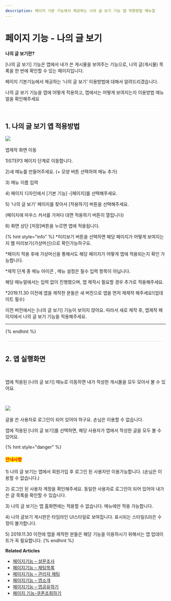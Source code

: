 ```yaml
---
description: 페이지 기본 기능에서 제공하는 나의 글 보기 기능 앱 적용방법 매뉴얼
---
```


# 페이지 기능 - 나의 글 보기

**나의 글 보기란?**

\[나의 글 보기] 기능은 앱에서 내가 쓴 게시물을 보여주는 기능으로, 나의 글(게시물) 목록을 한 번에 확인할 수 있는 페이지입니다.

페이지 기본기능에서 제공하는 ‘나의 글 보기’ 이용방법에 대해서 알려드리겠습니다.

나의 글 보기 기능을 앱에 어떻게 적용하고, 앱에서는 어떻게 보여지는지 이용방법 매뉴얼을 확인해주세요

![](../../../.gitbook/assets/수평성.PNG)

## **1. 나의 글 보기 앱 적용방법**&#x20;

![](https://wp.swing2app.co.kr/wp-content/uploads/2022/07/%EB%82%98%EC%9D%98%EA%B8%80%EB%B3%B4%EA%B8%B0.png)

앱제작 화면 이동

1\)STEP3 페이지 단계로 이동합니다.

2\)새 메뉴를 만들어주세요. (+ 모양 버튼 선택하여 메뉴 추가)

3\) 메뉴 이름 입력

4\) 페이지 디자인에서 \[기본 기능] -\[페이지]를 선택해주세요.&#x20;

5\) ‘나의 글 보기’ 페이지를 찾아서 \[적용하기] 버튼을 선택해주세요.&#x20;

(페이지에 마우스 커서를 가져다 대면 적용하기 버튼이 열립니다)

6\) 화면 상단 \[저장]버튼을 누르면 앱에 적용됩니다.&#x20;

{% hint style="info" %}
\*미리보기 버튼을 선택하면 해당 페이지가 어떻게 보여지는지 웹 미리보기(가상머신)으로 확인가능하구요.

\*페이지 적용 후에 가상머신을 통해서도 해당 페이지가 어떻게 앱에 적용되는지 확인 가능합니다.

\*제작 단계 중 메뉴 아이콘 , 메뉴 설정은 필수 입력 항목이 아닙니다.

해당 매뉴얼에서는 입력 없이 진행했으며, 앱 제작시 필요할 경우 추가로 적용해주세요.

\*2019.11.30 이전에 앱을 제작한 분들은 새 버전으로 앱을 먼저 재제작 해주세요!(업데이트 필수)

이전 버전에서는 \[나의 글 보기] 기능이 보이지 않아요. 따라서 새로 제작 후, 앱제작 페이지에서 나의 글 보기 기능을 적용해주세요.

***
{% endhint %}

![](../../../.gitbook/assets/수평성.PNG)

## **2. 앱 실행화면**

<div align="left">

<img src="../../../.gitbook/assets/녹화_2022_07_14_10_36_55_432.gif" alt="">

</div>

앱에 적용된 \[나의 글 보기] 메뉴로 이동하면 내가 작성한 게시물을 모두 모아서 볼 수 있어요.



<div align="left">

<img src="https://wp.swing2app.co.kr/wp-content/uploads/2019/12/%EB%82%98%EC%9D%98%EA%B8%80%EB%B3%B4%EA%B8%B03_2019.11.png" alt="">

</div>

![](https://wp.swing2app.co.kr/wp-content/uploads/2019/12/%EB%82%98%EC%9D%98%EA%B8%80%EB%B3%B4%EA%B8%B02\_2019.11.png)

글을 쓴 사용자로 로그인이 되어 있어야 하구요. 손님은 이용할 수 없습니다.

앱에 적용된 \[나의 글 보기]를 선택하면, 해당 사용자가 앱에서 작성한 글을 모두 볼 수 있어요.



{% hint style="danger" %}
#### <mark style="color:red;">**안내사항**</mark>

1\) 나의 글 보기는 앱에서 회원가입 후 로그인 된 사용자만 이용가능합니다. (손님은 이용할 수 없습니다.)

2\) 로그인 된 사용자 계정을 확인해주세요. 동일한 사용자로 로그인이 되어 있어야 내가 쓴 글 목록을 확인할 수 있습니다.

3\) 나의 글 보기는 앱 홈화면에는 적용할 수 없습니다. 메뉴에만 적용 가능합니다.

4\) 나의 글보기 게시판은 타임라인 UI스타일로 보여집니다. 표시되는 스타일(UI)은 수정이 불가합니다.

5\) 2019.11.30 이전에 앱을 제작한 분들은 해당 기능을 이용하시기 위해서는 앱 업데이트가 꼭 필요합니다.&#x20;
{% endhint %}







**Related Articles**

* [페이지기능 – 설문조사](https://wp.swing2app.co.kr/documentation/v3manual/survey/)
* [페이지기능 – 채팅목록](https://wp.swing2app.co.kr/documentation/v3manual/chat-list/)
* [페이지기능 – 관리자 채팅](https://wp.swing2app.co.kr/documentation/v3manual/adminchat/)
* [페이지기능 – 앱소개](https://wp.swing2app.co.kr/documentation/v3manual/intro/)
* [페이지기능 – 앱공유하기](https://wp.swing2app.co.kr/documentation/v3manual/appshare/)
* [페이지 기능-쿠폰조회하기](https://wp.swing2app.co.kr/documentation/v3manual/couponview/)
